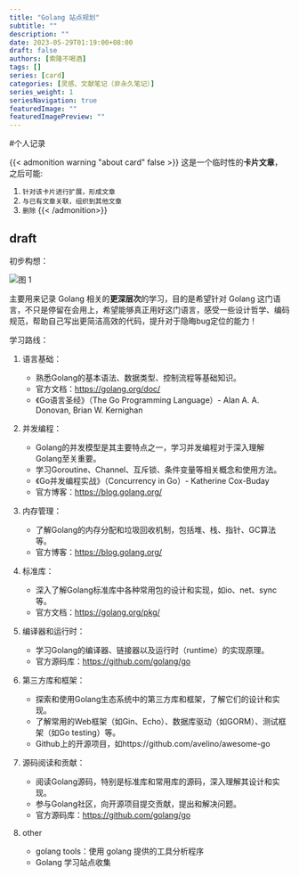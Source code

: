 ```yaml
---
title: "Golang 站点规划"
subtitle: ""
description: ""
date: 2023-05-29T01:19:00+08:00
draft: false
authors: [索隆不喝酒]
tags: []
series: [card]
categories: [灵感、文献笔记（非永久笔记）]
series_weight: 1
seriesNavigation: true
featuredImage: ""
featuredImagePreview: ""
---
```

<!--more-->
#个人记录

{{< admonition warning "about card" false >}}
这是一个临时性的**卡片文章**，之后可能:
1. `针对该卡片进行扩展，形成文章`
2. `与已有文章关联，组织到其他文章`
3. `删除`
{{< /admonition>}}


## draft

初步构想：

![图 1](images/posts/20230529-011928360.png)  

主要用来记录 Golang 相关的**更深层次**的学习，目的是希望针对 Golang 这门语言，不只是停留在会用上，希望能够真正用好这门语言，感受一些设计哲学、编码规范，帮助自己写出更简洁高效的代码，提升对于隐晦bug定位的能力！

学习路线：

1. 语言基础：
   - 熟悉Golang的基本语法、数据类型、控制流程等基础知识。
   - 官方文档：https://golang.org/doc/
   - 《Go语言圣经》（The Go Programming Language）- Alan A. A. Donovan, Brian W. Kernighan

2. 并发编程：
   - Golang的并发模型是其主要特点之一，学习并发编程对于深入理解Golang至关重要。
   - 学习Goroutine、Channel、互斥锁、条件变量等相关概念和使用方法。
   - 《Go并发编程实战》（Concurrency in Go）- Katherine Cox-Buday
   - 官方博客：https://blog.golang.org/

3. 内存管理：
   - 了解Golang的内存分配和垃圾回收机制，包括堆、栈、指针、GC算法等。
   - 官方博客：https://blog.golang.org/

4. 标准库：
   - 深入了解Golang标准库中各种常用包的设计和实现，如io、net、sync等。
   - 官方文档：https://golang.org/pkg/

5. 编译器和运行时：
   - 学习Golang的编译器、链接器以及运行时（runtime）的实现原理。
   - 官方源码库：https://github.com/golang/go

6. 第三方库和框架：
   - 探索和使用Golang生态系统中的第三方库和框架，了解它们的设计和实现。
   - 了解常用的Web框架（如Gin、Echo）、数据库驱动（如GORM）、测试框架（如Go testing）等。
   - Github上的开源项目，如https://github.com/avelino/awesome-go

7. 源码阅读和贡献：
   - 阅读Golang源码，特别是标准库和常用库的源码，深入理解其设计和实现。
   - 参与Golang社区，向开源项目提交贡献，提出和解决问题。
   - 官方源码库：https://github.com/golang/go

8. other
   - golang tools：使用 golang 提供的工具分析程序
   - Golang 学习站点收集